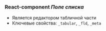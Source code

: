 ### React-component _Поле списка_
- Является редактором табличной части
- Ключевые свойства: `_tabular`, `_fld`, `_meta`